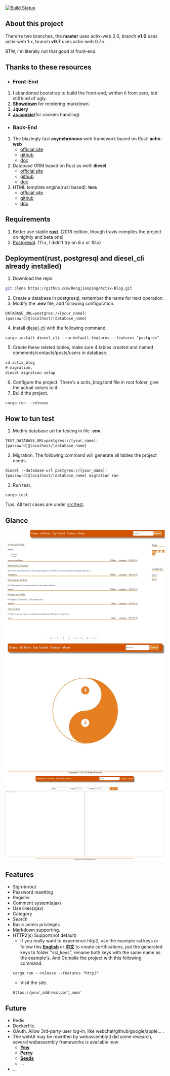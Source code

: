 [![Build Status](https://travis-ci.com/Dengjianping/Actix-Blog.svg?branch=master)](https://travis-ci.com/Dengjianping/Actix-Blog)

## About this project
There're two branches, the **master** uses actix-web 2.0, branch **v1.0** uses actix-web 1.x, branch **v0.7** uses actix-web 0.7.x.

BTW, I'm literally not that good at front-end.

## Thanks to these resources
- ### Front-End
1. I abandoned bootstrap to build the front-end, written it from zero, but still kind of ugly.
2. **[Showdown](https://github.com/showdownjs/showdown)** for rendering markdown.
3. **Jquery**
4. **[Js.cookie](https://github.com/js-cookie/js-cookie)**(for cookies handling)

- ### Back-End
1. The blazingly fast **asynchronous** web framework based on Rust: **actix-web**
    - [official site](https://actix.rs/)
    - [github](https://github.com/actix/actix-web)
    - [doc](https://actix.rs/api/actix-web/stable/actix_web/)
2. Database ORM based on Rust as well: **diesel**
    - [official site](http://diesel.rs/)
    - [github](https://github.com/diesel-rs/diesel)
    - [doc](http://docs.diesel.rs/diesel/index.html)
3. HTML template engine(rust based): **tera**
    - [official site](https://tera.netlify.com/)
    - [github](https://github.com/Keats/tera)
    - [doc](https://docs.rs/tera/1.0.0-beta.13/tera/)

## Requirements
1. Better use stable [**rust**](https://www.rust-lang.org/). (2018 edition, though travis compiles the project on nightly and beta one)
2. [Postgresql](https://www.postgresql.org/download/). (11.x, I didn't try on 9.x or 10.x)


## Deployment(rust, postgresql and diesel_cli already installed)
1. Download the repo
```sh
git clone https://github.com/Dengjianping/Actix-Blog.git
```
2. Create a database in postgresql, remember the name for next operation.
3. Modify the **.env** file, add following configuration.
```
DATABASE_URL=postgres://[your_name]:[passowrd]@localhost/[database_name]
```
4. Install [diesel_cli](http://diesel.rs/guides/getting-started/) with the following command.
```
cargo install diesel_cli --no-default-features --features "postgres"
```
5. Create these related tables, make sure 4 tables created and named comments/contacts/posts/users in database.
```
cd actix_blog
# migration, 
diesel migration setup
```
6. Configure the project. There's a actix_blog.toml file in root folder, give the actual values to it.
7. Build the project.
```
cargo run --release
```

## How to tun test
1. Modify database url for testing in file **.env**.
```
TEST_DATABASE_URL=postgres://[your_name]:[passowrd]@localhost/[database_name]
```
2. Migration. The following command will generate all tables the project needs.
```
diesel --database-url postgres://[your_name]:[passowrd]@localhost/[database_name] migration run
```
3. Run test.
```
cargo test
```

Tips: All test cases are under [src/test](https://github.com/Dengjianping/Actix-Blog/tree/master/src/test).

## Glance
![main page](samples/index.JPG)
![admin page](samples/404.JPG)
![admin page](samples/write_post.JPG)

## Features
- Sign-in/out
- Password resetting
- Register
- Comment system(ajax)
- Use likes(ajax)
- Category
- Search
- Basic admin privileges
- Markdown supporting.
- HTTP2(s) Support(not default)
    - If you really want to experience http2, use the example ssl keys or follow this **[English](https://www.wikihow.com/Be-Your-Own-Certificate-Authority)** or **[中文](https://www.linuxidc.com/Linux/2015-10/124001.htm)** to create certifications, put the generated keys to folder "ssl_keys", rename both keys with the same name as the example's. And Compile the project with this following command.
    ```
    cargo run --release --features "http2"
    ```
    - Visit the site. 
    ```
    https://your_address:port_num/
    ```


## Future
- Redis.
- Dockerfile.
- OAuth. Allow 3rd-party user log-in, like webchat/github/google/apple... .
- The webUI may be rewritten by webassembly(I did some research, several webassembly frameworks is available now
    - **[Yew](https://github.com/DenisKolodin/yew)**
    - **[Percy](https://github.com/chinedufn/percy)**
    - **[Seeds](https://github.com/David-OConnor/seed)**
    - ...
- ...